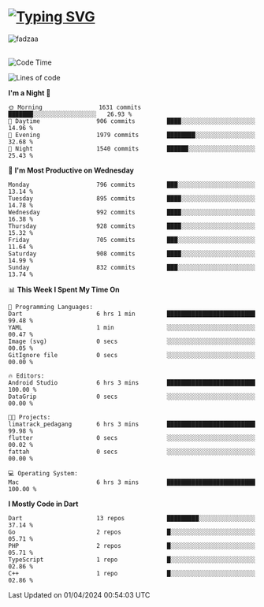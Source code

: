 
<h1 align="left"><a href="https://git.io/typing-svg"><img src="https://readme-typing-svg.demolab.com?font=Fira+Code&pause=1000&color=F7F7F7&random=false&width=600&lines=Hi+%F0%9F%91%8B%2C+I'm+Fattah+Anggit+Al+Dzakwan;Junior+Software+Developer+from+SMK+Raden+Umar+Said" alt="Typing SVG" /></a></h1>


<div align="left" display="flex"> 
  <img src="https://komarev.com/ghpvc/?username=fadzaa&label=Profile%20views&color=0e75b6&style=flat" alt="fadzaa" /> 
</div>

<br/>

<!--START_SECTION:waka-->
![Code Time](http://img.shields.io/badge/Code%20Time-361%20hrs%2044%20mins-blue)

![Lines of code](https://img.shields.io/badge/From%20Hello%20World%20I%27ve%20Written-1.3%20million%20lines%20of%20code-blue)

**I'm a Night 🦉** 

```text
🌞 Morning                1631 commits        ███████░░░░░░░░░░░░░░░░░░   26.93 % 
🌆 Daytime                906 commits         ████░░░░░░░░░░░░░░░░░░░░░   14.96 % 
🌃 Evening                1979 commits        ████████░░░░░░░░░░░░░░░░░   32.68 % 
🌙 Night                  1540 commits        ██████░░░░░░░░░░░░░░░░░░░   25.43 % 
```
📅 **I'm Most Productive on Wednesday** 

```text
Monday                   796 commits         ███░░░░░░░░░░░░░░░░░░░░░░   13.14 % 
Tuesday                  895 commits         ████░░░░░░░░░░░░░░░░░░░░░   14.78 % 
Wednesday                992 commits         ████░░░░░░░░░░░░░░░░░░░░░   16.38 % 
Thursday                 928 commits         ████░░░░░░░░░░░░░░░░░░░░░   15.32 % 
Friday                   705 commits         ███░░░░░░░░░░░░░░░░░░░░░░   11.64 % 
Saturday                 908 commits         ████░░░░░░░░░░░░░░░░░░░░░   14.99 % 
Sunday                   832 commits         ███░░░░░░░░░░░░░░░░░░░░░░   13.74 % 
```


📊 **This Week I Spent My Time On** 

```text
💬 Programming Languages: 
Dart                     6 hrs 1 min         █████████████████████████   99.48 % 
YAML                     1 min               ░░░░░░░░░░░░░░░░░░░░░░░░░   00.47 % 
Image (svg)              0 secs              ░░░░░░░░░░░░░░░░░░░░░░░░░   00.05 % 
GitIgnore file           0 secs              ░░░░░░░░░░░░░░░░░░░░░░░░░   00.00 % 

🔥 Editors: 
Android Studio           6 hrs 3 mins        █████████████████████████   100.00 % 
DataGrip                 0 secs              ░░░░░░░░░░░░░░░░░░░░░░░░░   00.00 % 

🐱‍💻 Projects: 
limatrack_pedagang       6 hrs 3 mins        █████████████████████████   99.98 % 
flutter                  0 secs              ░░░░░░░░░░░░░░░░░░░░░░░░░   00.02 % 
fattah                   0 secs              ░░░░░░░░░░░░░░░░░░░░░░░░░   00.00 % 

💻 Operating System: 
Mac                      6 hrs 3 mins        █████████████████████████   100.00 % 
```

**I Mostly Code in Dart** 

```text
Dart                     13 repos            █████████░░░░░░░░░░░░░░░░   37.14 % 
Go                       2 repos             █░░░░░░░░░░░░░░░░░░░░░░░░   05.71 % 
PHP                      2 repos             █░░░░░░░░░░░░░░░░░░░░░░░░   05.71 % 
TypeScript               1 repo              █░░░░░░░░░░░░░░░░░░░░░░░░   02.86 % 
C++                      1 repo              █░░░░░░░░░░░░░░░░░░░░░░░░   02.86 % 
```




 Last Updated on 01/04/2024 00:54:03 UTC
<!--END_SECTION:waka-->
